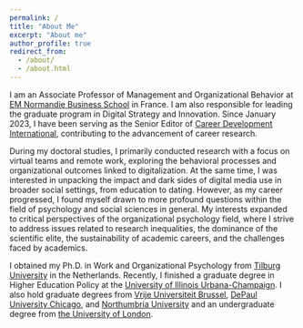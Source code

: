 ```yaml
---
permalink: /
title: "About Me"
excerpt: "About me"
author_profile: true
redirect_from: 
  - /about/
  - /about.html
---
```


I am an Associate Professor of Management and Organizational Behavior at [EM Normandie Business School](https://en.em-normandie.com/) in France. I am also responsible for leading the graduate program in Digital Strategy and Innovation. Since January 2023, I have been serving as the Senior Editor of [Career Development International](https://www.emeraldgrouppublishing.com/journal/cdi), contributing to the advancement of career research.

During my doctoral studies, I primarily conducted research with a focus on virtual teams and remote work, exploring the behavioral processes and organizational outcomes linked to digitalization. At the same time, I was interested in unpacking the impact and dark sides of digital media use in broader social settings, from education to dating. However, as my career progressed, I found myself drawn to more profound questions within the field of psychology and social sciences in general. My interests expanded to critical perspectives of the organizational psychology field, where I strive to address issues related to research inequalities, the dominance of the scientific elite, the sustainability of academic careers, and the challenges faced by academics.

I obtained my Ph.D. in Work and Organizational Psychology from [Tilburg University]( https://tilburguniversity.edu) in the Netherlands. Recently, I finished a graduate degree in Higher Education Policy at the [University of Illinois Urbana-Champaign](https://illinois.edu/). I also hold graduate degrees from [Vrije Universiteit Brussel](https://vub.ac.be), [DePaul University Chicago](https://kellstadt.depaul.edu), and [Northumbria University]( https://northumbria.ac.uk) and an undergraduate degree from [the University of London](https://london.ac.uk).  

